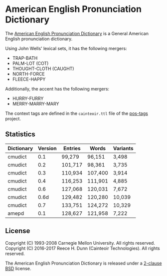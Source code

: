 # American English Pronunciation Dictionary

The [American English Pronunciation Dictionary](cmudict) is a General American
English pronunciation dictionary.

Using John Wells' lexical sets, it has the following mergers:

 *  TRAP-BATH
 *  PALM-LOT (COT)
 *  THOUGHT-CLOTH (CAUGHT)
 *  NORTH-FORCE
 *  FLEECE-HAPPY

Additionally, the accent has the following mergers:

 *  HURRY-FURRY
 *  MERRY-MARRY-MARY

The context tags are defined in the `cainteoir.ttl` file of the
[pos-tags](https://github.com/rhdunn/pos-tags) project.

## Statistics

| Dictionary | Version | Entries | Words   | Variants |
|------------|---------|---------|---------|----------|
| cmudict    | 0.1     |  99,279 |  96,151 |    3,498 |
| cmudict    | 0.2     | 101,717 |  98,361 |    3,735 |
| cmudict    | 0.3     | 110,934 | 107,400 |    3,914 |
| cmudict    | 0.4     | 116,253 | 111,901 |    4,885 |
| cmudict    | 0.6     | 127,068 | 120,031 |    7,672 |
| cmudict    | 0.6d    | 129,482 | 120,280 |   10,039 |
| cmudict    | 0.7     | 133,751 | 124,272 |   10,329 |
| amepd      | 0.1     | 128,627 | 121,958 |    7,222 |

## License

Copyright (C) 1993-2008 Carnegie Mellon University. All rights reserved.  
Copyright (C) 2016-2017 Reece H. Dunn (Cainteoir Technologies). All rights reserved.

The American English Pronunciation Dictionary is released under a
[2-clause BSD](COPYING) license.
